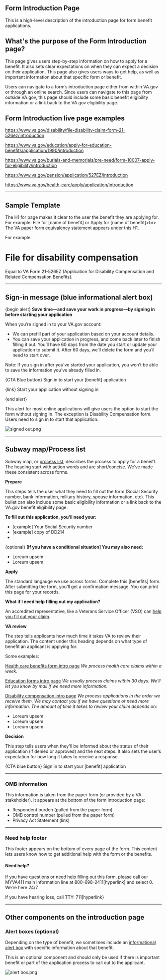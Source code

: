 

## Form Introduction Page 

This is a high-level description of the introduction page for form benefit applications. 

## What's the purpose of the Form Introduction page?

This page gives users step-by-step information on how to apply for a benefit. It also sets clear expectations on when they can expect a decision on their application. This page also gives users ways to get help, as well as important information about that specific form or benefit.  

Users can navigate to a form’s introduction page either from within VA.gov or through an online search. Since users can navigate to this page from outside VA.gov, this page should include some basic benefit eligibility information or a link back to the VA.gov eligibility page. 

## Form Introduction live page examples

https://www.va.gov/disability/file-disability-claim-form-21-526ez/introduction

https://www.va.gov/education/apply-for-education-benefits/application/1990/introduction

https://www.va.gov/burials-and-memorials/pre-need/form-10007-apply-for-eligibility/introduction

https://www.va.gov/pension/application/527EZ/introduction

https://www.va.gov/health-care/apply/application/introduction

------


## Sample Template

The H1 for page makes it clear to the user the benefit they are applying for. 
For example: File for [name of benefit] or Apply for [name of benefit]>br>
The VA paper form equivalency statement appears under this H1.

For example: 
# File for disability compensation<br>
Equal to VA Form 21-526EZ (Application for Disability Compensation and Related Compensation Benefits).

-----

## **Sign-in message** (blue informational alert box)

{begin alert} 
**Save time—and save your work in progress—by signing in before starting your application**

When you’re signed in to your VA.gov account:
-	We can prefill part of your application based on your account details.
-	You can save your application in progress, and come back later to finish filling it out. You’ll have 60 days from the date you start or update your application to submit it. After 60 days, we’ll delete the form and you’ll need to start over.

Note: If you sign in after you’ve started your application, you won’t be able to save the information you’ve already filled in.

{CTA Blue button} Sign in to start your [benefit] application

{link} Start your application without signing in

{end alert}

This alert for most online applications will give users the option to start the form without signing in. 
The exception is Disability Compensation form. Users need to sign in to start that application. 

![signed out.png](https://images.zenhubusercontent.com/59b0414bb0222d5de476aa22/1d5d3f75-9047-44d1-8ebb-93c5c7c25e53)

------

## Subway map/Process list

Subway map, or [process list](https://design.va.gov/components/process-list), describes the process to apply for a beneift. The heading start with action words and are short/concise. We’ve made these consistent across forms. 

**Prepare**

This steps tells the user what they need to fill out the form (Social Security number, bank information, military history, spouse information, etc).  This bullet can also include some basic eligibility information or a link back to the VA.gov benefit eligibility page.

**To fill out this application, you’ll need your:**

* [example] Your Social Security number 
* [example] copy of DD214
* 
{optional}
**[If you have a conditional situation] You may also need:**
- Loreum upsem
- Loreum upsem


**Apply**

The standard langauge we use across forms: 
Complete this [benefits] form. After submitting the form, you’ll get a confirmation message. You can print this page for your records.

**What if I need help filling out my application?**

An accredited representative, like a Veterans Service Officer (VSO) can [help you fill out your claim](https://www.va.gov/disability/get-help-filing-claim/).

**VA review**

The step tells applicants how much time it takes VA to review their application.  The content under this heading depends on what type of benefit an applicant is applying for.

Some examples: 

[Health care benefits form intro page](https://www.va.gov/health-care/apply/application/introduction) *We process health care claims within a week.*

[Education forms intro page](https://www.va.gov/education/apply-for-education-benefits/application/1990/introduction) *We usually process claims within 30 days. We’ll let you know by mail if we need more information.*

[Disability compensation intro page](https://www.va.gov/disability/file-disability-claim-form-21-526ez/introduction) *We process applications in the order we receive them. We may contact you if we have questions or need more information.  The amount of time it takes to review your claim depends on:*
- Loreum upsem
- Loreum upsem
- Loreum upsem

**Decision**

This step tells users when they'll be informed about the status of their application (if denied or approved) and the next steps.
It also sets the user’s expectation for how long it takes to receive a response.


{CTA blue button} Sign in to start your [benefit] application

-----

### OMB information 

This information is taken from the paper form (or provided by a VA stakeholder). It appears at the bottom of the form introduction page:
- Respondent burden (pulled from the paper form)
- OMB control number (pulled from the paper form)
- Privacy Act Statement (link)

----


### Need help footer 

This footer appears on the bottom of every page of the form. This content lets users know how to get additional help with the form or the benefits. 

#### Need help?

If you have questions or need help filling out this form, please call our MYVA411 main information line at 800-698-2411[hyperlink] and select 0. We’re here 24/7. 

If you have hearing loss, call TTY: 711[hyperlink}



----

## Other components on the introduction page

### Alert boxes (optional)

Depending on the type of benefit, we sometimes include an [informational alert box](https://design.va.gov/components/alertboxes) with specific information about that benefit. 

This is an optional component and should only be used if there is important benefit or part of the application process to call out to the applicant. 

![alert box.png](https://images.zenhubusercontent.com/59b0414bb0222d5de476aa22/05c0adb9-7d2d-4040-8d2f-9742273d7771)















